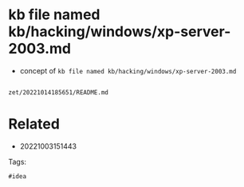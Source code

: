 # kb file named kb/hacking/windows/xp-server-2003.md

- concept of `kb file named kb/hacking/windows/xp-server-2003.md`

```
```

` zet/20221014185651/README.md `

# Related

- 20221003151443

Tags:

    #idea
